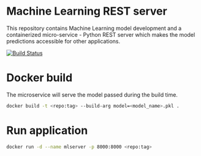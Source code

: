 # Machine Learning REST server
This repository contains Machine Learning model development and a containerized micro-service - Python REST server which makes the model predictions accessible for other applications. 

[![Build Status](https://dev.azure.com/martinluksik/nbapc/_apis/build/status/Build%20ML%20Server?branchName=master)](https://dev.azure.com/martinluksik/nbapc/_build/latest?definitionId=5&branchName=master)

# Docker build

The microservice will serve the model passed during the build time.
```bash
docker build -t <repo:tag> --build-arg model=<model_name>.pkl .
```

# Run application
```bash
docker run -d --name mlserver -p 8000:8000 <repo:tag>
```

